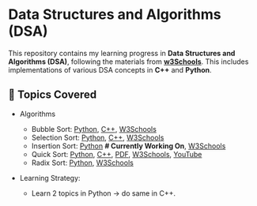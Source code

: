 # Data Structures and Algorithms (DSA)

This repository contains my learning progress in **Data Structures and Algorithms (DSA)**, following the materials from [**w3Schools**](https://www.w3schools.com/dsa/index.php). This includes implementations of various DSA concepts in **C++** and **Python**.

## 📌 Topics Covered

- Algorithms
  - Bubble Sort: [Python](Python/bubble_sort.py), [C++](CPP/bubbleSort.cpp), [W3Schools](https://www.w3schools.com/dsa/dsa_algo_bubblesort.php)
  - Selection Sort: [Python](Python/selection_sort.py), [C++](CPP/selectionSort.cpp), [W3Schools](https://www.w3schools.com/dsa/dsa_algo_selectionsort.php)
  - Insertion Sort: [Python](Python/insertion_sort.py)  **# Currently Working On**, [W3Schools](https://www.w3schools.com/dsa/dsa_algo_insertionsort.php)
  - Quick Sort: [Python](/Python/bubble_sort.py), [C++](CPP/quickSort.cpp), [PDF](/Notes(PDF)/QuickSort.pdf), [W3Schools](https://www.w3schools.com/dsa/dsa_algo_quicksort.php), [YouTube](https://www.youtube.com/watch?v=WprjBK0p6rw)
  - Radix Sort: [Python](/Python/radix_sort.py), [W3Schools](https://www.w3schools.com/dsa/dsa_algo_radixsort.php)
 
- Learning Strategy:
  - Learn 2 topics in Python -> do same in C++.
